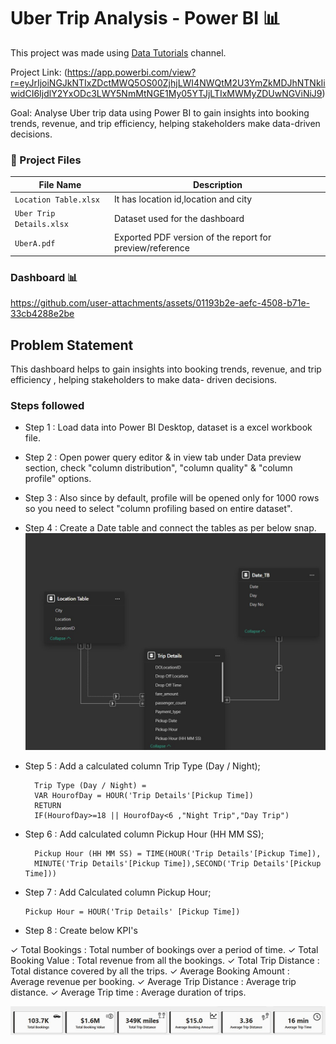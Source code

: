 # Uber Trip Analysis - Power BI 📊
This project was made using [Data Tutorials](https://www.youtube.com/@datatutorials1) channel.  

Project Link: (https://app.powerbi.com/view?r=eyJrIjoiNGJkNTIxZDctMWQ5OS00ZjhjLWI4NWQtM2U3YmZkMDJhNTNkIiwidCI6IjdlY2YxODc3LWY5NmMtNGE1My05YTJjLTIxMWMyZDUwNGViNiJ9)
   
Goal: Analyse Uber trip data using Power BI to gain insights into booking trends, revenue, and trip efficiency, 
helping stakeholders make data-driven decisions.

### 📁 Project Files
| File Name                   | Description                                              |
|-----------------------------|----------------------------------------------------------|
| `Location Table.xlsx`       | It has location id,location and city                     |
| `Uber Trip Details.xlsx`    | Dataset used for the dashboard                           |
| `UberA.pdf`                 | Exported PDF version of the report for preview/reference |


### Dashboard 📊



https://github.com/user-attachments/assets/01193b2e-aefc-4508-b71e-33cb4288e2be





## Problem Statement

This dashboard helps to gain insights into booking trends, revenue, and trip efficiency , helping stakeholders to make data- driven decisions.

### Steps followed

- Step 1 : Load data into Power BI Desktop, dataset is a excel workbook file.
- Step 2 : Open power query editor & in view tab under Data preview section, check "column distribution", "column quality" & "column profile" options.
- Step 3 : Also since by default, profile will be opened only for 1000 rows so you need to select "column profiling based on entire dataset".
- Step 4 : Create a Date table and connect the tables as per below snap.
![Snap_1](https://github.com/Sanjeev4318/Power-BI-Projects/blob/main/Uber%20Trip%20Analysis/Snap%201.jpg)
- Step 5 : Add a calculated column Trip Type (Day / Night);

        Trip Type (Day / Night) = 
        VAR HourofDay = HOUR('Trip Details'[Pickup Time])
        RETURN
        IF(HourofDay>=18 || HourofDay<6 ,"Night Trip","Day Trip")

- Step 6 : Add calculated column Pickup Hour (HH MM SS);

        Pickup Hour (HH MM SS) = TIME(HOUR('Trip Details'[Pickup Time]),
        MINUTE('Trip Details'[Pickup Time]),SECOND('Trip Details'[Pickup Time]))
- Step 7 : Add Calculated column Pickup Hour;

      Pickup Hour = HOUR('Trip Details' [Pickup Time])
- Step 8 : Create below KPI's

✓ Total Bookings : Total number of bookings  over a period of time.
✓ Total Booking Value : Total revenue from all the bookings.
✓ Total Trip Distance : Total distance covered by all the trips.
✓ Average Booking Amount : Average revenue per booking.
✓ Average Trip Distance : Average trip distance.
✓ Average Trip time : Average duration of trips.

![Snap 2](https://github.com/Sanjeev4318/Power-BI-Projects/blob/main/Uber%20Trip%20Analysis/Snap%202.jpg)
